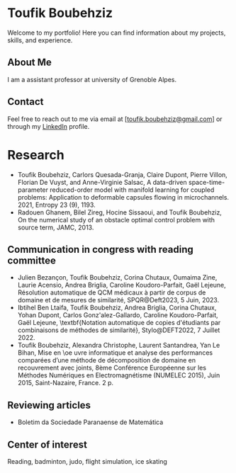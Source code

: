 # Toufik Boubehziz

Welcome to my portfolio! Here you can find information about my projects, skills, and experience.

## About Me

I am a assistant professor at university of Grenoble Alpes. 

## Contact

Feel free to reach out to me via email at [toufik.boubehziz@gmail.com] or through my [LinkedIn](https://www.linkedin.com/in/toufik-boubehziz-b8405b166/) profile.

# Research 
- Toufik Boubehziz, Carlors Quesada-Granja, Claire Dupont, Pierre Villon,
    Florian De Vuyst, and Anne-Virginie Salsac, A data-driven 
    space-time-parameter reduced-order model with manifold learning for 
    coupled problems: Application to deformable capsules flowing in 
    microchannels. 2021, Entropy 23 (9), 1193.
 - Radouen Ghanem, Bilel Zireg, Hocine Sissaoui, and Toufik Boubehziz,
    On the numerical study of an obstacle optimal control problem 
    with source term, JAMC, 2013.
## Communication in congress with reading committee
  -  Julien Bezançon, Toufik Boubehziz, Corina Chutaux, Oumaima Zine, Laurie Acensio, Andrea Briglia, Caroline Koudoro-Parfait, Gaël Lejeune, 
    Résolution automatique de QCM médicaux à partir de corpus de domaine et de mesures de similarité, 
    SPQR@Deft2023, 5 Juin, 2023. 
  - Ibtihel Ben Ltaifa, Toufik Boubehziz, Andrea Briglia, Corina Chutaux, 
    Yohan Dupont, Carlos Gonz\'alez-Gallardo, Caroline Koudoro-Parfait, Gaël Lejeune, 
    \textbf{Notation automatique de copies d'étudiants par combinaisons 
    de méthodes de similarité}, Stylo@DEFT2022, 7 Juillet 2022.
  - Toufik Boubehziz, Alexandra Christophe, Laurent Santandrea, Yan Le Bihan, 
    Mise en \oe uvre informatique et analyse des performances comparées d’une 
    méthode de décomposition de domaine en recouvrement avec joints, 
    8ème Conférence Européenne sur les Méthodes Numériques en Electromagnétisme 
    (NUMELEC 2015), Juin 2015, Saint-Nazaire, France. 2 p.
## Reviewing articles
  - Boletim da Sociedade Paranaense de Matemática
## Center of interest
Reading, badminton, judo, flight simulation, ice skating
